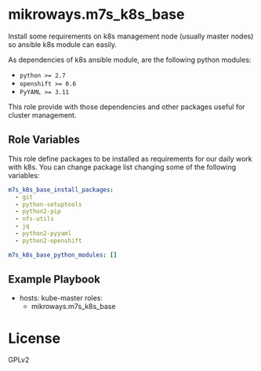 # mikroways.m7s_k8s_base

Install some requirements on k8s management node (usually master nodes) so
ansible k8s module can easily.

As dependencies of k8s ansible module, are the following python modules:

* `python >= 2.7`
* `openshift >= 0.6`
* `PyYAML >= 3.11`

This role provide with those dependencies and other packages useful for cluster
management.

## Role Variables

This role define packages to be installed as requirements for our daily work
with k8s. You can change package list changing some of the following variables:

```yaml
m7s_k8s_base_install_packages:
  - git
  - python-setuptools
  - python2-pip
  - nfs-utils
  - jq
  - python2-pyyaml
  - python2-openshift

m7s_k8s_base_python_modules: []
```

## Example Playbook

  - hosts: kube-master
    roles:
       - mikroways.m7s_k8s_base

# License

GPLv2

